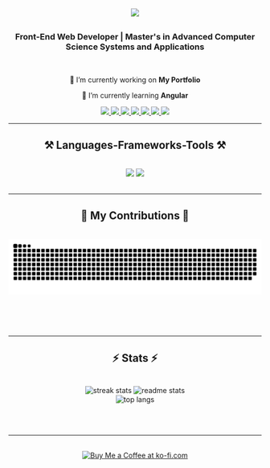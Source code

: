 

<h1 align="center">
    <img src="https://readme-typing-svg.herokuapp.com/?font=Righteous&size=35&center=true&vCenter=true&width=500&height=70&duration=4000&lines=Hi+There!+👋;+I'm+Hamza+GADOUCHE!;" />
</h1>

<h3 align="center">Front-End Web Developer | Master's in Advanced Computer Science Systems and Applications</h3>

<br/>

<div align="center">
 
 🔭 I’m currently working on **My Portfolio**
 
 🌱 I’m currently learning **Angular**

 </div>
 
<div align="center"> 
  <a href="mailto:hamza.gadouche@univ-skikda.dz">
    <img src="https://img.shields.io/badge/Gmail-333333?style=for-the-badge&logo=gmail&logoColor=red" />
  </a>
  <a href="https://www.linkedin.com/in/hamza-gadouche-062b852b9/" target="_blank">
    <img src="https://img.shields.io/badge/Linkedin-0077B5?style=for-the-badge&logo=linkedin&logoColor=white" target="_blank" />
  </a>
  <a href="https://www.instagram.com/hamza_gadouche/" target="_blank">
     <img src="https://img.shields.io/badge/Instagram-cd486b?style=for-the-badge&logo=instagram&logoColor=white" target="_blank" /> <!-- sqlite, safari, google-chrome are other good icon options -->
  </a>
     <a href="https://x.com/hamza_gadouche" target="_blank">
     <img src="https://img.shields.io/badge/X-000000?style=for-the-badge&logo=X&logoColor=white" target="_blank" /> <!-- sqlite, safari, google-chrome are other good icon options -->
  </a>
     <a href="https://medium.com/@hgdz21" target="_blank">
     <img src="https://img.shields.io/badge/Medium-000000?style=for-the-badge&logo=medium&logoColor=white" target="_blank" /> <!-- sqlite, safari, google-chrome are other good icon options -->
  </a>
     <a href="https://www.behance.net/hamzagadouche" target="_blank">
     <img src="https://img.shields.io/badge/Behance-053eff?style=for-the-badge&logo=behance&logoColor=white" target="_blank" /> <!-- sqlite, safari, google-chrome are other good icon options -->
  </a>
  </a>
     <a href="hhttps://dribbble.com/hamza_gadouche" target="_blank">
     <img src="https://img.shields.io/badge/Dribbble-FF5722?style=for-the-badge&logo=dribbble&logoColor=white" target="_blank" /> <!-- sqlite, safari, google-chrome are other good icon options -->
  </a>
    
</div>

 <hr/>
 
<h2 align="center">⚒️ Languages-Frameworks-Tools ⚒️</h2>
<br/>
<div align="center">
    <img src="https://skillicons.dev/icons?i=react,bootstrap,mui,html,css,vscode,github,figma,tailwind,git,r" />
    <img src="https://skillicons.dev/icons?i=nodejs,python,javascript,typescript,express,firebase,mongodb,c,java,nextjs,mysql,flask" /><br>
</div>

<br/>
<hr/>

<div align="center">
  <h2>🐍 My Contributions 🐍</h2>
  <br>
  <img alt="snake eating my contributions" src="https://raw.githubusercontent.com/salesp07/salesp07/output/github-contribution-grid-snake.svg" />
  
  <br/><br/><br/>
</div>

<hr/>

<h2 align="center">⚡ Stats ⚡</h2>
<br>
<div align=center>
  <img width=390 src="https://github-readme-streak-stats-salesp07.vercel.app/?user=salesp07&count_private=true&theme=react&border_radius=10" alt="streak stats"/>
  <img width=390 src="https://github-readme-stats-salesp07.vercel.app/api?username=salesp07&count_private=true&show_icons=true&theme=react&rank_icon=github&border_radius=10" alt="readme stats" />
  <br/>
  <img width=325 align="center" src="https://github-readme-stats-salesp07.vercel.app/api/top-langs/?username=salesp07&hide=HTML&langs_count=8&layout=compact&theme=react&border_radius=10&size_weight=0.5&count_weight=0.5&exclude_repo=github-readme-stats" alt="top langs" />
</div>

<br/><br/>

<hr/>

<br/>

<div align="center">
<a href='https://ko-fi.com/V7V4RAK9C' target='_blank'><img height='64' style='border:0px;height:64px;' src='https://storage.ko-fi.com/cdn/kofi1.png?v=3' border='0' alt='Buy Me a Coffee at ko-fi.com' /></a>
</div>

<br/>
